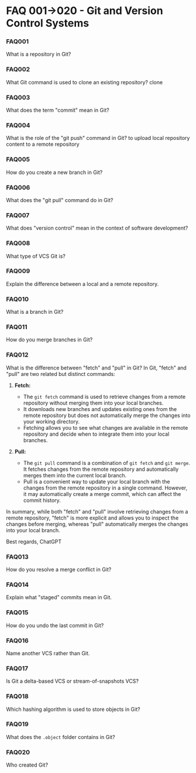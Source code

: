 # FAQ 001->020 - Git and Version Control Systems

### FAQ001
What is a repository in Git?

### FAQ002
What Git command is used to clone an existing repository? clone

### FAQ003
What does the term "commit" mean in Git?

### FAQ004
What is the role of the "git push" command in Git?
to upload local repository content to a remote repository

### FAQ005
How do you create a new branch in Git?

### FAQ006
What does the "git pull" command do in Git?

### FAQ007
What does "version control" mean in the context of software development?

### FAQ008
What type of VCS Git is?

### FAQ009
Explain the difference between a local and a remote repository.

### FAQ010
What is a branch in Git?

### FAQ011
How do you merge branches in Git?

### FAQ012
What is the difference between "fetch" and "pull" in Git?
In Git, "fetch" and "pull" are two related but distinct commands:

1. **Fetch:**
   - The `git fetch` command is used to retrieve changes from a remote repository without merging them into your local branches.
   - It downloads new branches and updates existing ones from the remote repository but does not automatically merge the changes into your working directory.
   - Fetching allows you to see what changes are available in the remote repository and decide when to integrate them into your local branches.

2. **Pull:**
   - The `git pull` command is a combination of `git fetch` and `git merge`. It fetches changes from the remote repository and automatically merges them into the current local branch.
   - Pull is a convenient way to update your local branch with the changes from the remote repository in a single command. However, it may automatically create a merge commit, which can affect the commit history.

In summary, while both "fetch" and "pull" involve retrieving changes from a remote repository, "fetch" is more explicit and allows you to inspect the changes before merging, whereas "pull" automatically merges the changes into your local branch.

Best regards,
ChatGPT

### FAQ013
How do you resolve a merge conflict in Git?

### FAQ014
Explain what "staged" commits mean in Git.

### FAQ015
How do you undo the last commit in Git?

### FAQ016
Name another VCS rather than Git.

### FAQ017
Is Git a delta-based VCS or stream-of-snapshots VCS?

### FAQ018
Which hashing algorithm is used to store objects in Git?

### FAQ019
What does the `.object` folder contains in Git?

### FAQ020
Who created Git?

